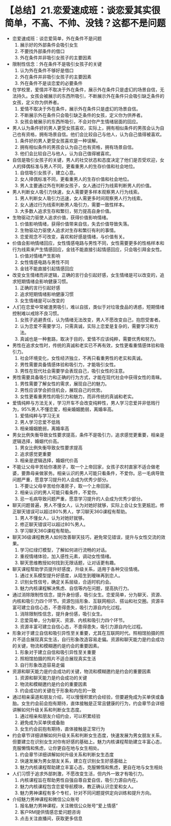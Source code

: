 # 【总结】21.恋爱速成班：谈恋爱其实很简单，不高、不帅、没钱？这都不是问题

-   恋爱速成班：谈恋爱简单，外在条件不是问题
    1.  展示好的外部条件会吸引女生
    2.  不要找外部条件的借口
    3.  外在条件并非吸引女孩子的主要因素
-   限制性信念：外在条件不是吸引女孩子的关键
    1.  认为外在条件不够好是借口
    2.  外在条件并非吸引女孩子的主要因素
    3.  外在条件不是谈恋爱的必要条件
-   在学校里，爱情并不取决于外在条件，展示外在条件只是虚幻的场景自信，无法持久。女孩会被展示的东西所吸引，不断展示外在条件只会吸引缺乏条件的女孩，定义你为供养者。
    1.  爱情不取决于外在条件，展示外在条件只是虚幻的场景自信。
    2.  不断展示外在条件只会吸引缺乏条件的女孩，定义你为供养者。
    3.  女孩会被展示的东西所吸引，不会对你产生情绪层面的回应。
-   男人认为条件好的男人更受女孩喜欢，实际上，拥有相似条件的男孩会认为自己也有资格，拥有场景自信。他们会比较自己与他人，认为自己值得被喜欢。
    1.  条件好的男人更受女孩喜欢是一种误解。
    2.  拥有相似条件的男孩会认为自己也有资格，拥有场景自信。
    3.  他们会比较自己与他人，认为自己值得被喜欢。
-   自信是吸引女孩子的关键，男人的社交状态和态度决定了他们是否受欢迎，女人的择偶标准与男人不同，更看重男人的生存价值和社会地位。
    1.  自信吸引女孩子，建立心意。
    2.  女人择偶标准不同，更看重男人的生存价值和社会地位。
    3.  男人主要通过外在判断女孩子，女人通过行为线索判断男人的价值。
-   男人判断女人吸引力快速，女人需要更多样本观察男人行为线索。
    1.  男人判断女人吸引力迅速，女人需更多时间观察男人行为线索。
    2.  女人通过行为线索判断男人吸引力，需要一致性样本。
    3.  大多数人追求生存和繁衍，努力提高自身价值。
-   生物驱动力驱使人追求价值，获得价值影响情绪。
    1.  价值影响情绪，获得价值带来自信，失去价值导致失落。
    2.  生物驱动力驱使人追求对生存和繁衍有利的事情。
    3.  恋爱观念不可改变，喜欢和好感是情绪，与价值有关。
-   价值会影响情绪回应，女性情感电路与男性不同，女性需要更多的性格样本和行为线索来产生情感回应，金钱不能直接引起情感回应，只会吸引拜金女性。
    1.  价值对情绪产生影响
    2.  女性情感电路与男性不同
    3.  金钱不能直接引起情感回应
-   改变女生情绪而非逻辑，正确的言行会引起好感，女生情绪是可以改变的，追求短期情绪会影响健康习惯。
    1.  正确的言行引起好感
    2.  追求短期情绪影响健康习惯
    3.  女生情绪是可以改变的
-   人们在恋爱中常被渣男吸引，难以自拔，类似于对垃圾食品的诱惑，短期情绪控制难以戒除不良习惯。
    1.  女孩子逃避责任，认为情绪无法改变，男人不愿改变自己，抱怨受害者。
    2.  认为恋爱不需要学习，只需真诚，实际上恋爱是复杂的，需要学习和方法。
    3.  真诚也是一种套路，取决于目的，爱情不应该纯粹，需要优秀和努力。
-   男性在追求女性时，传统的真诚和老实已不再有效，女性更看重情感体验和吸引力。
    1.  社会环境变化，女性经济独立，不再只看重男性的老实和真诚。
    2.  男性需要具备情感体验和吸引力，才能吸引女性。
    3.  男性在现代社会需要学会表现自己，吸引女性的注意。
-   男性需要具备吸引力和正确的行为方式，才能在现代社会中获得女性的青睐。
    1.  男性需要了解女性的需求，展现自己的魅力。
    2.  男性应该学会抓住机会，展现自己的优势。
    3.  女性更看重男性的吸引力和魅力，而非传统的真诚和老实。
-   爱情纯粹与方法无关，学习开车不会改变纯粹性，男人学习恋爱并非低贱行为，95%男人不懂恋爱，相亲婚姻脆弱，离婚率高。
    1.  爱情纯粹与学习无关
    2.  男人学习恋爱不低贱
    3.  相亲婚姻脆弱，离婚率高
-   男女比例失衡导致女性要求提高，条件不是吸引力，追求感觉更重要，相亲是逻辑选择，婚姻代价高。
    1.  男女比例失衡导致女性要求提高
    2.  追求感觉更重要
    3.  相亲是逻辑选择，婚姻代价高
-   不能让父母辛苦给你凑房子，取一个上帝回家，女孩子农村直家不适合做老婆，要靠母亲做家务。相亲认识的男人可能只看条件，不爱你。忌一毛病导致问题严重，愿意学习提升的人会成为优秀少部分。
    1.  不要让父母辛苦给你凑房子，取一个上帝回家。
    2.  相亲认识的男人可能只看条件，不爱你。
    3.  忌一毛病导致问题严重，愿意学习提升的人会成为优秀少部分。
-   聊天问题普遍，男人不懂女人，认为对她好就够，实际上会让女生更尴尬。修正聊天错误可以超过80%男人，学习聊天36G课程有帮助。
    1.  男人不懂女人，认为对她好就够。
    2.  修正聊天错误可以超过80%男人。
    3.  学习聊天36G课程有帮助。
-   聊天36级课程教男人如何改善聊天技巧，避免常见错误，提升与女性交流的效果。
    1.  学习红绿灯模型，了解如何进行流畅的对话。
    2.  重视情绪体验，加入感性元素，调动女性情绪。
    3.  聊天思维教授如何找到无限话题，让对话更有趣。
-   聊天课程帮助学员提升好感度，升级关系，适用于各种交往情境。
    1.  通过关系模型提升好感度，从陌生到暧昧再到恋人。
    2.  识别女性信号，确定关系层级，合适时机约会。
    3.  魅力内核课程解决焦虑、自信等内在问题，提高执行力。
-   通过消除限制性信念，提升身份感，吸引女生。恋爱简单，分为聊天、资源、内核和吸引力四个环节。资源包括形象、互联网相识、搭讪和社交圈。资源丰富可建立自信心态，不患得患失，吸引力源自内化过程。
    1.  消除限制性信念，提升身份感，吸引女生。
    2.  恋爱简单，分为聊天、资源、内核和吸引力四个环节。
    3.  资源丰富可建立自信心态，不患得患失，吸引力源自内化过程。
-   形象对于建立自信和吸引异性至关重要，尤其在互联网时代。照相馆拍摄的照片不适合展现真实生活，自行形象改造容易走偏。资源和聊天能力是约会成功的关键，物流和模糊邀约是约会的重要因素。
    1.  形象对于建立自信和吸引异性至关重要
    2.  照相馆拍摄的照片不适合展现真实生活
    3.  自行形象改造容易走偏
-   资源和聊天能力是约会成功的关键，物流和模糊邀约是约会的重要因素
    1.  资源和聊天能力是约会成功的关键
    2.  物流和模糊邀约是约会的重要因素
    3.  约会成功的关键在于形象和内在的一致
-   通过相亲渠道和朋友介绍，可以慢慢积累约会经验，但要避免成为买单侠或备胎。女生约会前会抱有期待，直体接触是正常且健康的行为，约会章节会详细讲解如何升级关系和判断女生态度。
    1.  通过相亲和朋友介绍约会，可以积累经验
    2.  避免成为买单侠或备胎
    3.  女生约会前抱有期待，直体接触是正常行为
-   约会章节详细讲解如何升级关系和判断女生态度，快速发展为男女朋友关系，但要建立在识别女生对你有好感的基础上。魅力内核课程帮助建立丰富心态，克服懒惰和焦虑，让你更自在地与女生相处。
    1.  约会章节详细讲解如何升级关系和判断女生态度
    2.  快速发展为男女朋友关系，建立在识别女生好感基础上
    3.  魅力内核课程帮助建立丰富心态，克服懒惰和焦虑，更自在地与女生相处
-   人们习惯于追求外部刺激，不愿改变生活，但内外一致才有吸引力。
    1.  内核课程旨在帮助男性自强自尊自爱自信，吸引力源自内在。
    2.  魅力内核课程包含恋爱导航模块，教正确认识恋爱和女人。
    3.  魅力男神课程有多个专栏，针对不同问题提供定向训练和提升方向。
-   介绍魅力男神课程和微信公众账号
    1.  报名魅力男神课程，关注微信公众账号“爱上情感”
    2.  客户RM提供情感恋爱问题咨询
    3.  点击关注直播间，获取更多信息